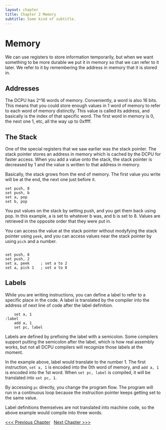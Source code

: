 ```yaml
---
layout: chapter
title: Chapter 2 Memory
subtitle: Some kind of subtitle.
---
```


# Memory
We can use registers to store information temporarily, but when we want something to be more durable we put it in memory so that we can refer to it later. We refer to it by remembering the address in memory that it is stored in. 

## Addresses
The DCPU has 2&#94;16 words of memory. Conveniently, a word is also 16 bits. This means that you could store enough values in 1 word of memory to refer to each word of memory distinctly. This value is called its address, and basically is the index of that specific word. The first word in memory is 0, the next one 1, etc, all the way up to 0xffff.

## The Stack
One of the special registers that we saw earlier was the stack pointer. The stack pointer stores an address in memory which is cached by the DCPU for faster access. When you add a value onto the stack, the stack pointer is decreased by 1 and the value is written to that address in memory. 

Basically, the stack grows from the end of memory. The first value you write will be at the end, the next one just before it.

```
set push, 8
set push, b
set a, pop
set b, pop
```

You put values on the stack by setting push, and you get them back using pop. In this example, a is set to whatever b was, and b is set to 8. Values are retrieved in the opposite order that they were put in.

You can access the value at the stack pointer without modyfying the stack pointer using `peek`, and you can access values near the stack pointer by using `pick` and a number.


```

set push, 8
set push, 2
set a, peek   	; set a to 2
set a, pick 1 	; set a to 8
```

## Labels
While you are writing instructions, you can define a label to refer to a specific place in the code. A label is translated by the compiler into the address of next line of code after the label definition. 

```
	set a, 1
:label
	add a, 1
	set pc, label
```

Labels are defined by prefixing the label with a semicolon. Some compilers support putting the semicolon after the label, which is how real assembly works, but not all DCPU compilers will recognize those labels at the moment.

In the example above, label would translate to the number 1. The first instruction, `set a, 1` is encoded into the 0th word of memory, and `add a, 1` is encoded into the 1st word. When `set pc, label` is compiled, it will be translated into `set pc, 1`.

By accessing `pc` directly, you change the program flow. The program will run in a continuous loop because the instruction pointer keeps getting set to the same value.

Label definitions themselves are not translated into machine code, so the above example would compile into three words.


[ &lt;&lt;&lt; Previous Chapter](../1/) &nbsp; [Next Chapter &gt;&gt;&gt;](../3/)